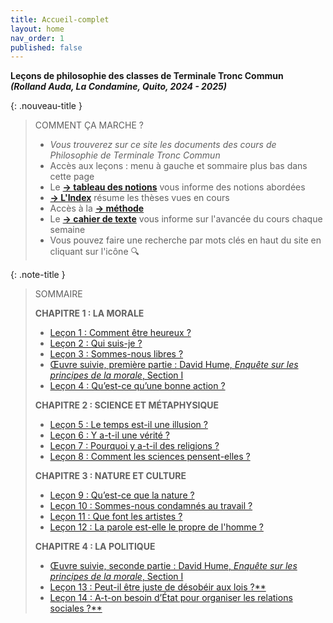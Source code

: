 ```yaml
---
title: Accueil-complet
layout: home
nav_order: 1
published: false
---
```


**Leçons de philosophie des classes de Terminale Tronc Commun**   
***(Rolland Auda, La Condamine, Quito, 2024 - 2025)***  

{: .nouveau-title }
> COMMENT ÇA MARCHE ?
>
> - *Vous trouverez sur ce site les documents des cours de Philosophie de Terminale Tronc Commun*
> - Accès aux leçons : menu à gauche et sommaire plus bas dans cette page
> - Le [**→ tableau des notions**](/phil24/docs/Présentation/L0-2-tableau.html) vous informe des notions abordées
> - [**→ L'Index**](/phil24/docs/Présentation/L0-3-notions.html) résume les thèses vues en cours
> - Accès à la [**→ méthode**](/phil24/docs/methode/methode.html)
> - Le [**→ cahier de texte**](/phil24/docs/divers/cdt/cdt.html) vous informe sur l'avancée du cours chaque semaine
> - Vous pouvez faire une recherche par mots clés en haut du site en cliquant sur l'icône 🔍

{: .note-title }
> SOMMAIRE
>
>  **CHAPITRE 1 : LA MORALE**
> - [Leçon 1 : Comment être heureux ?](/phil24/docs/L1/L1-0.html)
> - [Leçon 2 : Qui suis-je ? ](/phil24/docs/L2/L2-0-0.html)
> - [Leçon 3 : Sommes-nous libres ?](/phil24/docs/L3/L3-0-0.html)
> - [Œuvre suivie, première partie : David Hume, _Enquête sur les principes de la morale_, Section I]() 
> - [Leçon 4 : Qu’est-ce qu’une bonne action ?](/phil24/docs/L4/L4-0-0.html)  
>
> **CHAPITRE 2 : SCIENCE ET MÉTAPHYSIQUE**
> - [Leçon 5 : Le temps est-il une illusion ?]()
> - [Leçon 6 : Y a-t-il une vérité ?]()
> - [Leçon 7 : Pourquoi y a-t-il des religions ?]()
> - [Leçon 8 : Comment les sciences pensent-elles ?]()  
>
> **CHAPITRE 3 : NATURE ET CULTURE**
> - [Leçon 9 : Qu’est-ce que la nature ?]()
> - [Leçon 10 : Sommes-nous condamnés au travail ?]()
> - [Leçon 11 : Que font les artistes ?]()
> - [Leçon 12 : La parole est-elle le propre de l'homme ?]()  
>
> **CHAPITRE 4 : LA POLITIQUE**
> - [Œuvre suivie, seconde partie : David Hume, _Enquête sur les principes de la morale_, Section I]()
> - [Leçon 13 : Peut-il être juste de désobéir aux lois ?**]()
> - [Leçon 14 : A-t-on besoin d’État pour organiser les relations sociales ?**]()